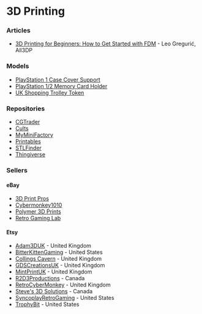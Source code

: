 # 3D Printing

### Articles

* [3D Printing for Beginners: How to Get Started with FDM](https://all3dp.com/2/3d-printing-for-beginners-all-you-need-to-know-to-get-started/) - Leo Gregurić, All3DP

### Models

* [PlayStation 1 Case Cover Support](https://www.printables.com/model/1174336-playstation-1-case-cover-support)
* [PlayStation 1/2 Memory Card Holder](https://www.printables.com/model/403806-playstation-12-memory-card-holder-parameterizable/files)
* [UK Shopping Trolley Token](https://cults3d.com/en/3d-model/home/uk-shopping-trolley-token-12-sided-pound-coin-shape-tesco-token)

### Repositories

* [CGTrader](https://www.cgtrader.com/)
* [Cults](https://cults3d.com/en)
* [MyMiniFactory](https://www.myminifactory.com/)
* [Printables](https://www.printables.com/it)
* [STLFinder](https://www.stlfinder.com/)
* [Thingiverse](https://www.thingiverse.com/)

### Sellers

#### eBay

* [3D Print Pros](https://www.ebay.co.uk/usr/3dprint.pros)
* [Cybermonkey1010](https://www.ebay.co.uk/usr/cybermonkey1010)
* [Polymer 3D Prints](https://www.ebay.co.uk/usr/poly3d1)
* [Retro Gaming Lab](https://www.ebay.co.uk/usr/retro_gaming_lab)

#### Etsy

* [Adam3DUK](https://www.etsy.com/uk/shop/Adam3DUK) - United Kingdom
* [BitterKittenGaming](https://www.etsy.com/uk/shop/BitterKittenGaming) - United States
* [Collings Cavern](https://www.etsy.com/uk/shop/CollingsCavern) - United Kingdom
* [GDSCreationsUK](https://www.etsy.com/uk/shop/GDSCreationsUK) - United Kingdom
* [MintPrintUK](https://www.etsy.com/uk/shop/MintPrintUK) - United Kingdom
* [R2D3Productions](https://www.etsy.com/uk/shop/R2D3Productions) - Canada
* [RetroCyberMonkey](https://www.etsy.com/uk/shop/RetroCyberMonkey) - United Kingdom
* [Steve's 3D Solutions](https://www.etsy.com/uk/shop/Steves3DSolutions) - Canada
* [SyncoplayRetroGaming](https://www.etsy.com/uk/shop/SyncoplayRetroGaming) - United States
* [TrophyBit](https://www.etsy.com/uk/shop/TrophyBit) - United States

